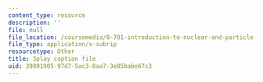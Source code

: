 ```yaml
---
content_type: resource
description: ''
file: null
file_location: /coursemedia/8-701-introduction-to-nuclear-and-particle-physics-fall-2020/3989190597d75ac38aa73e85babe67c3_ZYQBSJn6n6o.vtt
file_type: application/x-subrip
resourcetype: Other
title: 3play caption file
uid: 39891905-97d7-5ac3-8aa7-3e85babe67c3
---
```

